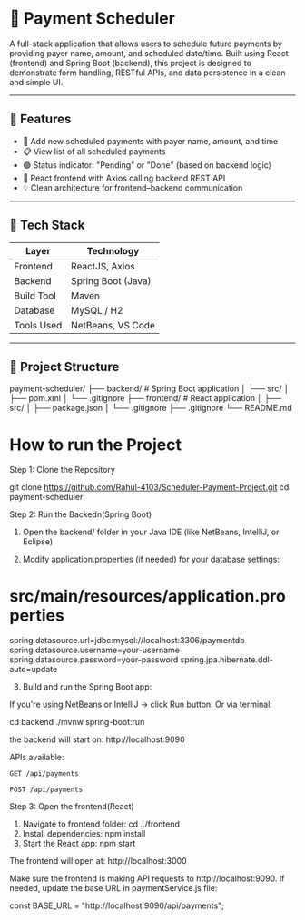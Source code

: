 # 💸 Payment Scheduler

A full-stack application that allows users to schedule future payments by providing payer name, amount, and scheduled date/time. Built using React (frontend) and Spring Boot (backend), this project is designed to demonstrate form handling, RESTful APIs, and data persistence in a clean and simple UI.

---

## 🚀 Features

- 🔐 Add new scheduled payments with payer name, amount, and time
- 📋 View list of all scheduled payments
- 🟢 Status indicator: "Pending" or "Done" (based on backend logic)
- 🔄 React frontend with Axios calling backend REST API
- 💡 Clean architecture for frontend–backend communication

---

## 🧠 Tech Stack

| Layer       | Technology         |
|-------------|--------------------|
| Frontend    | ReactJS, Axios     |
| Backend     | Spring Boot (Java) |
| Build Tool  | Maven              |
| Database    | MySQL / H2         |
| Tools Used  | NetBeans, VS Code  |

---

## 📁 Project Structure

payment-scheduler/
├── backend/ # Spring Boot application
│ ├── src/
│ ├── pom.xml
│ └── .gitignore
├── frontend/ # React application
│ ├── src/
│ ├── package.json
│ └── .gitignore
├── .gitignore
└── README.md

# How to run the Project
Step 1: Clone the Repository


git clone https://github.com/Rahul-4103/Scheduler-Payment-Project.git
cd payment-scheduler

Step 2: Run the Backedn(Spring Boot)

1. Open the backend/ folder in your Java IDE (like NetBeans, IntelliJ, or Eclipse)

2. Modify application.properties (if needed) for your database settings:
# src/main/resources/application.properties
spring.datasource.url=jdbc:mysql://localhost:3306/paymentdb
spring.datasource.username=your-username
spring.datasource.password=your-password
spring.jpa.hibernate.ddl-auto=update

3. 
    Build and run the Spring Boot app:

If you're using NetBeans or IntelliJ → click Run button.
Or via terminal:

cd backend
./mvnw spring-boot:run

the backend will start on: http://localhost:9090

APIs available:

    GET /api/payments

    POST /api/payments

Step 3: Open the frontend(React)
1. Navigate to frontend folder:
   cd ../frontend
2. Install dependencies:
   npm install
3. Start the React app:
   npm start

The frontend will open at: http://localhost:3000

Make sure the frontend is making API requests to http://localhost:9090. If needed, update the base URL in paymentService.js file:

const BASE_URL = "http://localhost:9090/api/payments";
